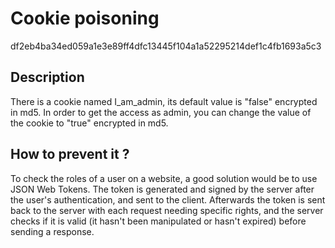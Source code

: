 # Cookie poisoning

df2eb4ba34ed059a1e3e89ff4dfc13445f104a1a52295214def1c4fb1693a5c3

## Description

There is a cookie named I_am_admin, its default value is "false" encrypted in md5.
In order to get the access as admin, you can change the value of the cookie to "true" encrypted in md5.


## How to prevent it ?

To check the roles of a user on a website, a good solution would be to use JSON Web Tokens.
The token is generated and signed by the server after the user's authentication, and sent to the  client. Afterwards the token is sent back to the server with each request needing specific rights, and the server checks if it is valid (it hasn't been manipulated or hasn't expired) before sending a response.